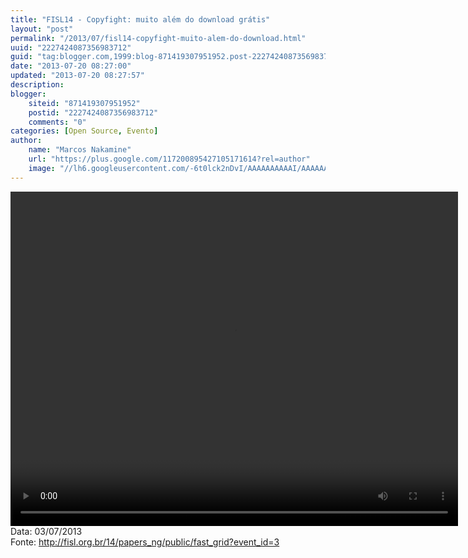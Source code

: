 ```yaml
---
title: "FISL14 - Copyfight: muito além do download grátis"
layout: "post"
permalink: "/2013/07/fisl14-copyfight-muito-alem-do-download.html"
uuid: "2227424087356983712"
guid: "tag:blogger.com,1999:blog-871419307951952.post-2227424087356983712"
date: "2013-07-20 08:27:00"
updated: "2013-07-20 08:27:57"
description: 
blogger:
    siteid: "871419307951952"
    postid: "2227424087356983712"
    comments: "0"
categories: [Open Source, Evento]
author: 
    name: "Marcos Nakamine"
    url: "https://plus.google.com/117200895427105171614?rel=author"
    image: "//lh6.googleusercontent.com/-6t0lck2nDvI/AAAAAAAAAAI/AAAAAAAAOBw/_9ON3AiIr48/s32-c/photo.jpg"
---
```


<div class="css-full-post-content js-full-post-content">
<video controls="" height="535" width="716">  <source src="http://hemingway.softwarelivre.org/fisl14/high/40t/sala40t-high-201307031106.ogg" type="video/ogg"></source>  Your browser does not support the video tag. </video>Data: 03/07/2013<br>Fonte: <a href="http://fisl.org.br/14/papers_ng/public/fast_grid?event_id=3">http://fisl.org.br/14/papers_ng/public/fast_grid?event_id=3</a>
</div>